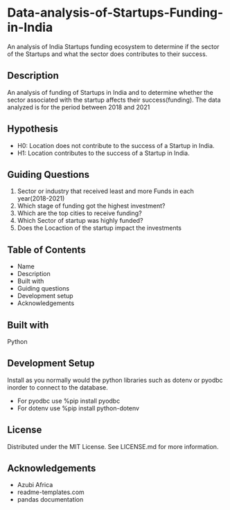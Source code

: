 # Data-analysis-of-Startups-Funding-in-India
An analysis of India Startups funding ecosystem to determine if the sector of the Startups and what the sector does contributes to their success.

## Description
An analysis of funding of Startups in India and to determine whether the  sector associated with the startup affects their success(funding). The data analyzed is for the period between 2018 and 2021

## Hypothesis
* H0: Location does not contribute to the success of a Startup in India.
* H1: Location contributes to the success of a Startup in India.

## Guiding Questions

1. Sector or industry that received  least  and more Funds in each year(2018-2021)
2. Which stage of funding got the highest investment?
3. Which are the top cities to receive funding?
4. Which Sector of startup was highly funded?
5. Does the Locaction of the startup impact the investments



## Table of Contents
* Name
* Description
* Built with
* Guiding questions
* Development setup
* Acknowledgements

## Built with
Python

## Development Setup
Install as you normally would the python libraries such as dotenv or pyodbc inorder to connect to the database.
* For pyodbc use %pip install pyodbc 
* For dotenv use  %pip install python-dotenv 

## License
Distributed under the MIT License. See LICENSE.md for more information.

## Acknowledgements
* Azubi Africa
* readme-templates.com
* pandas documentation


